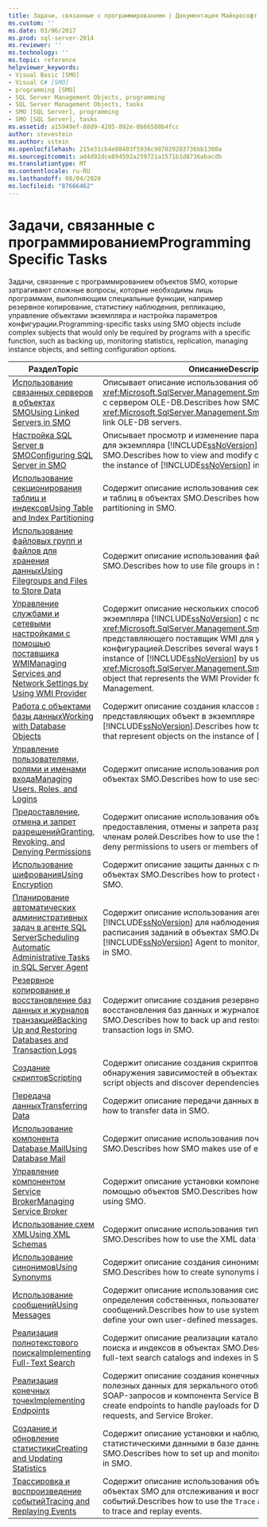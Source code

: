 ```yaml
---
title: Задачи, связанные с программированием | Документация Майкрософт
ms.custom: ''
ms.date: 03/06/2017
ms.prod: sql-server-2014
ms.reviewer: ''
ms.technology: ''
ms.topic: reference
helpviewer_keywords:
- Visual Basic [SMO]
- Visual C# [SMO]
- programming [SMO]
- SQL Server Management Objects, programming
- SQL Server Management Objects, tasks
- SMO [SQL Server], programming
- SMO [SQL Server], tasks
ms.assetid: a15949ef-88d9-4205-892e-0b66588b4fcc
author: stevestein
ms.author: sstein
ms.openlocfilehash: 215e31cb4e88403f5936c987029203736bb1300a
ms.sourcegitcommit: ad4d92dce894592a259721a1571b1d8736abacdb
ms.translationtype: MT
ms.contentlocale: ru-RU
ms.lasthandoff: 08/04/2020
ms.locfileid: "87666462"
---
```

# <a name="programming-specific-tasks"></a><span data-ttu-id="e050d-102">Задачи, связанные с программированием</span><span class="sxs-lookup"><span data-stu-id="e050d-102">Programming Specific Tasks</span></span>
  <span data-ttu-id="e050d-103">Задачи, связанные с программированием объектов SMO, которые затрагивают сложные вопросы, которые необходимы лишь программам, выполняющим специальные функции, например резервное копирование, статистику наблюдения, репликацию, управление объектами экземпляра и настройка параметров конфигурации.</span><span class="sxs-lookup"><span data-stu-id="e050d-103">Programming-specific tasks using SMO objects include complex subjects that would only be required by programs with a specific function, such as backing up, monitoring statistics, replication, managing instance objects, and setting configuration options.</span></span>  
  
|<span data-ttu-id="e050d-104">Раздел</span><span class="sxs-lookup"><span data-stu-id="e050d-104">Topic</span></span>|<span data-ttu-id="e050d-105">Описание</span><span class="sxs-lookup"><span data-stu-id="e050d-105">Description</span></span>|  
|-----------|-----------------|  
|[<span data-ttu-id="e050d-106">Использование связанных серверов в объектах SMO</span><span class="sxs-lookup"><span data-stu-id="e050d-106">Using Linked Servers in SMO</span></span>](using-linked-servers-in-smo.md)|<span data-ttu-id="e050d-107">Описывает описание использования объектами SMO объекта <xref:Microsoft.SqlServer.Management.Smo.LinkedServer> для связи с сервером OLE-DB.</span><span class="sxs-lookup"><span data-stu-id="e050d-107">Describes how SMO uses the <xref:Microsoft.SqlServer.Management.Smo.LinkedServer> object to link OLE-DB servers.</span></span>|  
|[<span data-ttu-id="e050d-108">Настройка SQL Server в SMO</span><span class="sxs-lookup"><span data-stu-id="e050d-108">Configuring SQL Server in SMO</span></span>](configuring-sql-server-in-smo.md)|<span data-ttu-id="e050d-109">Описывает просмотр и изменение параметров конфигурации для экземпляра [!INCLUDE[ssNoVersion](../../../includes/ssnoversion-md.md)] в объектах SMO.</span><span class="sxs-lookup"><span data-stu-id="e050d-109">Describes how to view and modify configuration settings for the instance of [!INCLUDE[ssNoVersion](../../../includes/ssnoversion-md.md)] in SMO.</span></span>|  
|[<span data-ttu-id="e050d-110">Использование секционирования таблиц и индексов</span><span class="sxs-lookup"><span data-stu-id="e050d-110">Using Table and Index Partitioning</span></span>](using-table-and-index-partitioning.md)|<span data-ttu-id="e050d-111">Содержит описание использования секционирования индексов и таблиц в объектах SMO.</span><span class="sxs-lookup"><span data-stu-id="e050d-111">Describes how to use index and table partitioning in SMO.</span></span>|  
|[<span data-ttu-id="e050d-112">Использование файловых групп и файлов для хранения данных</span><span class="sxs-lookup"><span data-stu-id="e050d-112">Using Filegroups and Files to Store Data</span></span>](using-filegroups-and-files-to-store-data.md)|<span data-ttu-id="e050d-113">Содержит описание использования файловых групп в объектах SMO.</span><span class="sxs-lookup"><span data-stu-id="e050d-113">Describes how to use file groups in SMO.</span></span>|  
|[<span data-ttu-id="e050d-114">Управление службами и сетевыми настройками с помощью поставщика WMI</span><span class="sxs-lookup"><span data-stu-id="e050d-114">Managing Services and Network Settings by Using WMI Provider</span></span>](managing-services-and-network-settings-by-using-wmi-provider.md)|<span data-ttu-id="e050d-115">Содержит описание нескольких способов отслеживания экземпляра [!INCLUDE[ssNoVersion](../../../includes/ssnoversion-md.md)] с помощью объекта <xref:Microsoft.SqlServer.Management.Smo.Wmi.ManagedComputer>, представляющего поставщик WMI для управления конфигурацией.</span><span class="sxs-lookup"><span data-stu-id="e050d-115">Describes several ways to keep track of the instance of [!INCLUDE[ssNoVersion](../../../includes/ssnoversion-md.md)] by using the <xref:Microsoft.SqlServer.Management.Smo.Wmi.ManagedComputer> object that represents the WMI Provider for Configuration Management.</span></span>|  
|[<span data-ttu-id="e050d-116">Работа с объектами базы данных</span><span class="sxs-lookup"><span data-stu-id="e050d-116">Working with Database Objects</span></span>](creating-altering-and-removing-database-objects.md)|<span data-ttu-id="e050d-117">Содержит описание создания классов экземпляров, представляющих объект в экземпляре [!INCLUDE[ssNoVersion](../../../includes/ssnoversion-md.md)].</span><span class="sxs-lookup"><span data-stu-id="e050d-117">Describes how to create instance classes that represent objects on the instance of [!INCLUDE[ssNoVersion](../../../includes/ssnoversion-md.md)].</span></span>|  
|[<span data-ttu-id="e050d-118">Управление пользователями, ролями и именами входа</span><span class="sxs-lookup"><span data-stu-id="e050d-118">Managing Users, Roles, and Logins</span></span>](managing-users-roles-and-logins.md)|<span data-ttu-id="e050d-119">Содержит описание использования ролей безопасности в объектах SMO.</span><span class="sxs-lookup"><span data-stu-id="e050d-119">Describes how to use security roles in SMO.</span></span>|  
|[<span data-ttu-id="e050d-120">Предоставление, отмена и запрет разрешений</span><span class="sxs-lookup"><span data-stu-id="e050d-120">Granting, Revoking, and Denying Permissions</span></span>](granting-revoking-and-denying-permissions.md)|<span data-ttu-id="e050d-121">Содержит описание использования объектов SMO для предоставления, отмены и запрета разрешений пользователям и членам ролей.</span><span class="sxs-lookup"><span data-stu-id="e050d-121">Describes how to use the SMO to grant, revoke, and deny permissions to users or members of a role.</span></span>|  
|[<span data-ttu-id="e050d-122">Использование шифрования</span><span class="sxs-lookup"><span data-stu-id="e050d-122">Using Encryption</span></span>](using-encryption.md)|<span data-ttu-id="e050d-123">Содержит описание защиты данных с помощью шифрования в объектах SMO.</span><span class="sxs-lookup"><span data-stu-id="e050d-123">Describes how to protect data using encryption in SMO.</span></span>|  
|[<span data-ttu-id="e050d-124">Планирование автоматических административных задач в агенте SQL Server</span><span class="sxs-lookup"><span data-stu-id="e050d-124">Scheduling Automatic Administrative Tasks in SQL Server Agent</span></span>](../../../ssms/agent/sql-server-agent.md)|<span data-ttu-id="e050d-125">Содержит описание использования агента [!INCLUDE[ssNoVersion](../../../includes/ssnoversion-md.md)] для наблюдения, ведения отчетов и расписания заданий в объектах SMO.</span><span class="sxs-lookup"><span data-stu-id="e050d-125">Describes how to use the [!INCLUDE[ssNoVersion](../../../includes/ssnoversion-md.md)] Agent to monitor, report, and schedule jobs in SMO.</span></span>|  
|[<span data-ttu-id="e050d-126">Резервное копирование и восстановление баз данных и журналов транзакций</span><span class="sxs-lookup"><span data-stu-id="e050d-126">Backing Up and Restoring Databases and Transaction Logs</span></span>](backing-up-and-restoring-databases-and-transaction-logs.md)|<span data-ttu-id="e050d-127">Содержит описание создания резервной копии и восстановления баз данных и журналов транзакций в объектах SMO.</span><span class="sxs-lookup"><span data-stu-id="e050d-127">Describes how to back up and restore databases and transaction logs in SMO.</span></span>|  
|[<span data-ttu-id="e050d-128">Создание скриптов</span><span class="sxs-lookup"><span data-stu-id="e050d-128">Scripting</span></span>](scripting.md)|<span data-ttu-id="e050d-129">Содержит описание создания скриптов для объектов и обнаружения зависимостей в объектах SMO.</span><span class="sxs-lookup"><span data-stu-id="e050d-129">Describes how to script objects and discover dependencies between objects in SMO.</span></span>|  
|[<span data-ttu-id="e050d-130">Передача данных</span><span class="sxs-lookup"><span data-stu-id="e050d-130">Transferring Data</span></span>](transferring-data.md)|<span data-ttu-id="e050d-131">Содержит описание передачи данных в объектах SMO.</span><span class="sxs-lookup"><span data-stu-id="e050d-131">Describes how to transfer data in SMO.</span></span>|  
|[<span data-ttu-id="e050d-132">Использование компонента Database Mail</span><span class="sxs-lookup"><span data-stu-id="e050d-132">Using Database Mail</span></span>](using-database-mail.md)|<span data-ttu-id="e050d-133">Содержит описание использования почтовых служб в объектах SMO.</span><span class="sxs-lookup"><span data-stu-id="e050d-133">Describes how SMO makes use of e-mail services.</span></span>|  
|[<span data-ttu-id="e050d-134">Управление компонентом Service Broker</span><span class="sxs-lookup"><span data-stu-id="e050d-134">Managing Service Broker</span></span>](managing-service-broker.md)|<span data-ttu-id="e050d-135">Содержит описание установки компонента Service Broker с помощью объектов SMO.</span><span class="sxs-lookup"><span data-stu-id="e050d-135">Describes how to set up Service Broker using SMO.</span></span>|  
|[<span data-ttu-id="e050d-136">Использование схем XML</span><span class="sxs-lookup"><span data-stu-id="e050d-136">Using XML Schemas</span></span>](using-xml-schemas.md)|<span data-ttu-id="e050d-137">Содержит описание использования типа данных XML в объектах SMO.</span><span class="sxs-lookup"><span data-stu-id="e050d-137">Describes how to use the XML data type in SMO.</span></span>|  
|[<span data-ttu-id="e050d-138">Использование синонимов</span><span class="sxs-lookup"><span data-stu-id="e050d-138">Using Synonyms</span></span>](using-synonyms.md)|<span data-ttu-id="e050d-139">Содержит описание создания синонимов в объектах SMO.</span><span class="sxs-lookup"><span data-stu-id="e050d-139">Describes how to create synonyms in SMO.</span></span>|  
|[<span data-ttu-id="e050d-140">Использование сообщений</span><span class="sxs-lookup"><span data-stu-id="e050d-140">Using Messages</span></span>](using-messages.md)|<span data-ttu-id="e050d-141">Содержит описание использования системных сообщений и определения собственных, пользовательских сообщений.</span><span class="sxs-lookup"><span data-stu-id="e050d-141">Describes how to use system messages, and how to define your own user-defined messages.</span></span>|  
|[<span data-ttu-id="e050d-142">Реализация полнотекстового поиска</span><span class="sxs-lookup"><span data-stu-id="e050d-142">Implementing Full-Text Search</span></span>](implementing-full-text-search.md)|<span data-ttu-id="e050d-143">Содержит описание реализации каталогов полнотекстового поиска и индексов в объектах SMO.</span><span class="sxs-lookup"><span data-stu-id="e050d-143">Describes how to implement full-text search catalogs and indexes in SMO.</span></span>|  
|[<span data-ttu-id="e050d-144">Реализация конечных точек</span><span class="sxs-lookup"><span data-stu-id="e050d-144">Implementing Endpoints</span></span>](implementing-endpoints.md)|<span data-ttu-id="e050d-145">Содержит описание создания конечных точек для обработки полезных данных для зеркального отображения баз данных, SOAP-запросов и компонента Service Broker.</span><span class="sxs-lookup"><span data-stu-id="e050d-145">Describes how to create endpoints to handle payloads for Database Mirroring, SOAP requests, and Service Broker.</span></span>|  
|[<span data-ttu-id="e050d-146">Создание и обновление статистики</span><span class="sxs-lookup"><span data-stu-id="e050d-146">Creating and Updating Statistics</span></span>](../../statistics/statistics.md)|<span data-ttu-id="e050d-147">Содержит описание установки и наблюдения за статистическими данными в базе данных при помощи объектов SMO.</span><span class="sxs-lookup"><span data-stu-id="e050d-147">Describes how to set up and monitor statistics on a database in SMO.</span></span>|  
|[<span data-ttu-id="e050d-148">Трассировка и воспроизведение событий</span><span class="sxs-lookup"><span data-stu-id="e050d-148">Tracing and Replaying Events</span></span>](tracing-and-replaying-events.md)|<span data-ttu-id="e050d-149">Содержит описание использования объектов `Trace` и `Replay` в объектах SMO для отслеживания и воспроизведения событий.</span><span class="sxs-lookup"><span data-stu-id="e050d-149">Describes how to use the `Trace` and `Replay` objects in SMO to trace and replay events.</span></span>|  
  
  
